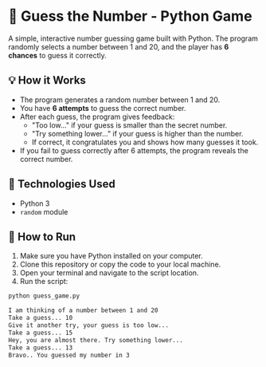 # 🎯 Guess the Number - Python Game

A simple, interactive number guessing game built with Python. The program randomly selects a number between 1 and 20, and the player has **6 chances** to guess it correctly.

## 💡 How it Works

- The program generates a random number between 1 and 20.
- You have **6 attempts** to guess the correct number.
- After each guess, the program gives feedback:
  - "Too low..." if your guess is smaller than the secret number.
  - "Try something lower..." if your guess is higher than the number.
  - If correct, it congratulates you and shows how many guesses it took.
- If you fail to guess correctly after 6 attempts, the program reveals the correct number.

## 🧠 Technologies Used

- Python 3
- `random` module

## 🚀 How to Run

1. Make sure you have Python installed on your computer.
2. Clone this repository or copy the code to your local machine.
3. Open your terminal and navigate to the script location.
4. Run the script:

```bash
python guess_game.py

I am thinking of a number between 1 and 20
Take a guess... 10
Give it another try, your guess is too low...
Take a guess... 15
Hey, you are almost there. Try something lower...
Take a guess... 13
Bravo.. You guessed my number in 3

